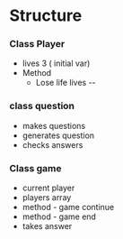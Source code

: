 # Structure

### Class Player
- lives  3 ( initial var)
- Method
  * Lose life
    lives --





### class question
- makes questions
- generates question
- checks answers

### Class game
- current player
- players array
- method - game continue 
- method - game end
- takes answer 
